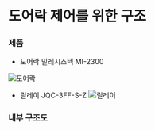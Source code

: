 # 도어락 제어를 위한 구조


### 제품
* 도어락 밀레시스텍 MI-2300

![도어락](https://user-images.githubusercontent.com/71259069/101465606-7f0d2900-3983-11eb-8056-d23ded5b4118.PNG)

* 릴레이 JQC-3FF-S-Z
![릴레이](https://user-images.githubusercontent.com/71259069/101465641-88969100-3983-11eb-9ddc-a872de217201.PNG)

### 내부 구조도
